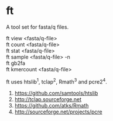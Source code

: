 ft
==

A tool set for fasta/q files.

ft view <fasta/q-file> <br>
ft count <fasta/q-file> <br>
ft stat <fasta/q-file> <br>
ft sample <fasta/q-file> -n <count> <br>
ft gb2fa <genbank-file> <br>
ft kmercount <fasta/q-file>   <br>

ft uses htslib<sup>1</sup>, tclap<sup>2</sup>, Rmath<sup>3</sup> and pcre2<sup>4</sup>.


1. https://github.com/samtools/htslib
2. http://tclap.sourceforge.net
3. https://github.com/atks/Rmath
4. http://sourceforge.net/projects/pcre

